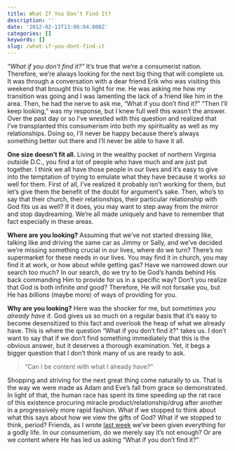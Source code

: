 ```yaml
---
title: What If You Don’t Find It?
description: ''
date: '2012-02-13T13:06:04.000Z'
categories: []
keywords: []
slug: /what-if-you-dont-find-it
---
```


_“What if you don’t find it?”_ It’s true that we’re a consumerist nation. Therefore, we’re always looking for the next big thing that will complete us. It was through a conversation with a dear friend Erik who was visiting this weekend that brought this to light for me. He was asking me how my transition was going and I was lamenting the lack of a friend like him in the area. Then, he had the nerve to ask me, “What if you don’t find it?” “Then I’ll keep looking,” was my response, but I knew full well this wasn’t the answer. Over the past day or so I’ve wrestled with this question and realized that I’ve transplanted this consumerism into both my spirituality as well as my relationships. Doing so, I’ll never be happy because there’s always something better out there and I’ll never be able to have it all.

**One size doesn’t fit all.** Living in the wealthy pocket of northern Virginia outside D.C., you find a lot of people who have much and are just put together. I think we all have those people in our lives and it’s easy to give into the temptation of trying to emulate what they have because it works _so_ well for them. First of all, I’ve realized it probably isn’t working for them, but let’s give them the benefit of the doubt for argument’s sake. Then, who’s to say that their church, their relationships, their particular relationship with God fits us as well? If it does, you may want to step away from the mirror and stop daydreaming. We’re all made uniquely and have to remember that fact especially in these areas.

**Where are you looking?** Assuming that we’ve not started dressing like, talking like and driving the same car as Jimmy or Sally, and we’ve decided we’re missing something crucial in our lives, where do we turn? There’s no supermarket for these needs in our lives. You may find it in church, you may find it at work, or how about while getting gas? Have we narrowed down our search too much? In our search, do we try to tie God’s hands behind His back commanding Him to provide for us in a specific way? Don’t you realize that God is both infinite _and_ good? Therefore, He will not forsake you, but He has _billions_ (maybe more) of ways of providing for you.

**Why are you looking?** Here was the shocker for me, but _sometimes you already have it_. God gives us so much on a regular basis that it’s easy to become desensitized to this fact and overlook the heap of what we already have. This is where the question “What if you don’t find it?” takes us. I don’t want to say that if we don’t find something immediately that this is the obvious answer, but it deserves a thorough examination. Yet, it begs a bigger question that I don’t think many of us are ready to ask.

> “Can I be content with what I already have?”

Shopping and striving for the next great thing come naturally to us. That is the way we were made as Adam and Eve’s fall from grace so demonstrated. In light of that, the human race has spent its time speeding up the rat race of this existence procuring miracle product/relationship/drug after another in a progressively more rapid fashion. What if we stopped to think about what this says about how we view the gifts of God? What if we stopped to think, period? Friends, as I wrote [last week](http://104.193.143.57/~waywar13/ce/2012/02/06/weve-been-given-everything/ "We’ve Been Given Everything") we’ve been given everything for a godly life. In our consumerism, do we merely say it’s not enough? Or are we content where He has led us asking “What if you don’t find it?”